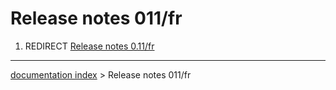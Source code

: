 # Release notes 011/fr
1.  REDIRECT [Release notes 0.11/fr](Release_notes_0.11/fr.md)

---
[documentation index](../README.md) > Release notes 011/fr
